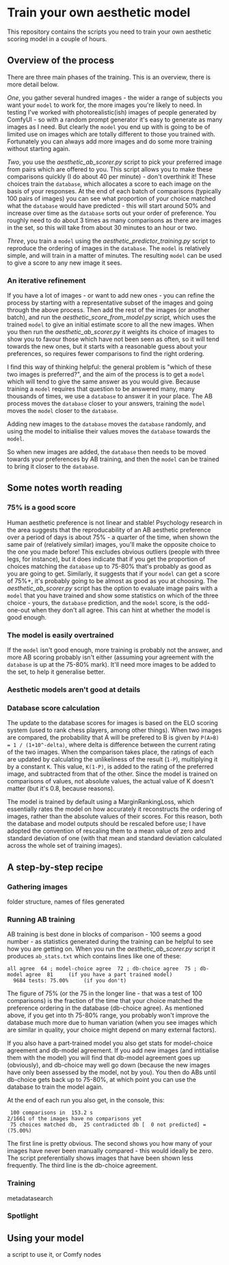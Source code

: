 # Train your own aesthetic model

This repository contains the scripts you need to train your own aesthetic scoring model in a couple of hours.

## Overview of the process

There are three main phases of the training. This is an overview, there is more detail below.

_One_, you gather several hundred images - the wider a range of subjects you want your `model` to work for, the more images you're likely to need. In testing I've worked with photorealistic(ish) images of people generated by ComfyUI - so with a random prompt generator it's easy to generate as many images as I need. But clearly the `model` you end up with is going to be of limited use on images which are totally different to those you trained with. Fortunately you can always add more images and do some more training without starting again.

_Two_, you use the _aesthetic_ab_scorer.py_ script to pick your preferred image from pairs which are offered to you. This script allows you to make these comparisons quickly (I do about 40 per minute) - don't overthink it! These choices train the `database`, which allocates a score to each image on the basis of your responses. At the end of each batch of comparisons (typically 100 pairs of images) you can see what proportion of your choice matched what the `database` would have predicted - this will start around 50% and increase over time as the `database` sorts out your order of preference. You roughly need to do about 3 times as many comparisons as there are images in the set, so this will take from about 30 minutes to an hour or two.

_Three_, you train a `model` using the _aesthetic_predictor_training.py_ script to reproduce the ordering of images in the `database`. The `model` is relatively simple, and will train in a matter of minutes. The resulting `model` can be used to give a score to any new image it sees.

### An iterative refinement

If you have a lot of images - or want to add new ones - you can refine the process by starting with a representative subset of the images and going through the above process. Then add the rest of the images (or another batch), and run the _aesthetic_score_from_model.py_ script, which uses the trained `model` to give an initial estimate score to all the new images. When you then run the _aesthetic_ab_scorer.py_ it weights its choice of images to show you to favour those which have not been seen as often, so it will tend towards the new ones, but it starts with a reasonable guess about your preferences, so requires fewer comparisons to find the right ordering.

I find this way of thinking helpful: the general problem is "which of these two images is preferred?", and the aim of the process is to get a `model` which will tend to give the same answer as you would give. Because training a `model` requires that question to be answered many, many thousands of times, we use a `database` to answer it in your place. The AB  process moves the `database` closer to your answers, training the `model` moves the `model` closer to the `database`. 

Adding new images to the `database` moves the `database` randomly, and using the model to initialise their values moves the `database` towards the `model`.

So when new images are added, the `database` then needs to be moved towards your preferences by AB training, and then the `model` can be trained to bring it closer to the `database`.

## Some notes worth reading

### 75% is a good score

Human aesthetic preference is not linear and stable! Psychology research in the area suggests that the reproducability of an AB aesthetic preference over a period of days is about 75% - a quarter of the time, when shown the same pair of (relatively similar) images, you'll make the opposite choice to the one you made before! This excludes obvious outliers (people with three legs, for instance), but it does indicate that if you get the proportion of choices matching the `database` up to 75-80% that's probably as good as you are going to get. Similarly, it suggests that if your `model` can get a score of 75%+, it's probably going to be almost as good as you at choosing. The _aesthetic_ab_scorer.py_ script has the option to evaluate image pairs with a `model` that you have trained and show some statistics on which of the three choice - yours, the `database` prediction, and the `model` score, is the odd-one-out when they don't all agree. This can hint at whether the model is good enough.

### The model is easily overtrained

If the `model` isn't good enough, more training is probably not the answer, and more AB scoring probably isn't either (assuming your agreement with the `database` is up at the 75-80% mark). It'll need more images to be added to the set, to help it generalise better.

### Aesthetic models aren't good at details



### Database score calculation

The update to the database scores for images is based on the ELO scoring system (used to rank chess players, among other things). When two images are compared, the probability that A will be prefered to B is given by `P(A>B) = 1 / (1+10^-delta)`, where delta is difference between the current rating of the two images. When the comparison takes place, the ratings of each are updated by calculating the unlikeliness of the result (`1-P`), multiplying it by a constant `K`. This value, `K(1-P)`, is added to the rating of the preferred image, and subtracted from that of the other. Since the model is trained on comparisons of values, not absolute values, the actual value of K doesn't matter (but it's 0.8, because reasons).

The model is trained by default using a MarginRankingLoss, which essentially rates the model on how accurately it reconstructs the ordering of images, rather than the absolute values of their scores. For this reason, both the database and model outputs should be rescaled before use; I have adopted the convention of rescaling them to a mean value of zero and standard deviation of one (with that mean and standard deviation calculated across the whole set of training images).

## A step-by-step recipe

### Gathering images

folder structure, names of files generated

### Running AB training

AB training is best done in blocks of comparison - 100 seems a good number - as statistics generated during the training can be helpful to see how you are getting on. When you run the _aesthetic_ab_scorer.py_ script it produces `ab_stats.txt` which contains lines like one of these:

```
all agree  64 ; model-choice agree  72 ; db-choice agree  75 ; db-model agree  81     (if you have a part trained model)
  9684 tests: 75.00%     (if you don't)
```

The figure of 75% (or the 75 in the longer line - that was a test of 100 comparisons) is the fraction of the time that your choice matched the preference ordering in the database (db-choice agree). As mentioned above, if you get into th 75-80% range, you probably won't improve the database much more due to human variation (when you see images which are similar in quality, your choice might depend on many external factors).

If you also have a part-trained model you also get stats for model-choice agreement and db-model agreement. If you add new images (and intitialise them with the model) you will find that db-model agreement goes up (obviously), and db-choice may well go down (because the new images have only been assessed by the model, not by you). You then do ABs until db-choice gets back up to 75-80%, at which point you can use the database to train the model again. 

At the end of each run you also get, in the console, this:
```
 100 comparisons in  153.2 s
2/1661 of the images have no comparisons yet
 75 choices matched db,  25 contradicted db [  0 not predicted] = (75.00%)
 ```
The first line is pretty obvious. The second shows you how many of your images have never been manually compared - this would ideally be zero. The script preferentially shows images that have been shown less frequently. The third line is the db-choice agreement.


### Training

metadatasearch

### Spotlight



## Using your model

a script to use it, or Comfy nodes